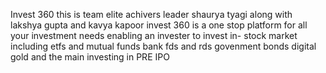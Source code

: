 Invest 360
this is team elite achivers 
leader shaurya tyagi along with lakshya gupta and kavya kapoor 
invest 360 is a one stop platform for all your investment needs enabling an invester to invest in-
stock market including etfs and mutual funds
bank fds and rds
govenment bonds 
digital gold 
and the main investing in PRE IPO
 



